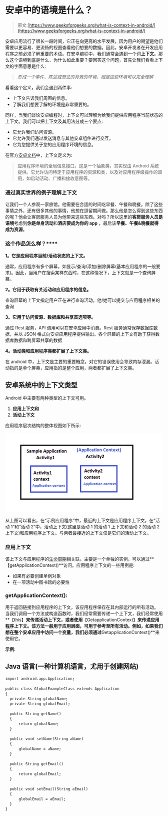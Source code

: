 # 安卓中的语境是什么？

> 原文:[https://www.geeksforgeeks.org/what-is-context-in-android/](https://www.geeksforgeeks.org/what-is-context-in-android/)

安卓应用流行了很长一段时间，它正在向更高的水平发展，因为用户的期望是他们需要以更容易、更流畅的视图查看他们想要的数据。因此，安卓开发者在开发应用程序之前必须了解重要的术语。在安卓编程中，我们通常会遇到一个词**上下文**。那么这个语境到底是什么，为什么如此重要？要回答这个问题，首先让我们看看上下文的字面意思是什么:

> *形成一个事件、陈述或想法的背景的环境，根据这些环境可以完全理解*

看看这个定义，我们会遇到两件事:

*   上下文告诉我们周围的信息。
*   了解我们想要了解的环境是非常重要的。

同样，当我们谈论安卓编程时，上下文可以理解为给我们提供应用程序当前状态的上下文。我们可以把上下文及其用法分成三个要点:

*   它允许我们访问资源。
*   它允许我们通过发送消息与其他安卓组件进行交互。
*   它为您提供关于您的应用程序环境的信息。

在官方[安卓文档](https://developer.android.com/reference/android/content/Context)中，上下文定义为:

> 应用程序环境的全局信息接口。这是一个抽象类，其实现由 Android 系统提供。它允许访问特定于应用程序的资源和类，以及对应用程序级操作的调用，如启动活动、广播和接收意图等。

### 通过真实世界的例子理解上下文

让我们一个人参观一家旅馆。他需要在合适的时间吃早餐、午餐和晚餐。除了这些事情之外，还有很多其他的事情，他想在逗留期间做。那么他是怎么得到这些东西的呢？他会让客房服务人员为他带来这些东西。对吗？所以这里的**客房服务人员是语境**考虑到**你是单身活动**和**酒店要成为你的 app** ，最后该**早餐、午餐&晚餐就得成为资源**。

### **这个作品怎么样**？****

**1。它是应用程序当前/活动状态的上下文。**

通常，应用程序有多个屏幕，如显示/查询/添加/删除屏幕(基本应用程序的一般要求)。因此，当用户在搜索某样东西时，在这种情况下，上下文就是一个查询屏幕。

**2。它用于获取有关活动和应用程序的信息。**

查询屏幕的上下文指定用户正在进行查询活动，他/她可以提交与应用程序相关的查询

**3。它用于访问资源、数据库和共享首选项等。**

通过 Rest 服务，API 调用可以在安卓应用中消费。Rest 服务通常保存数据库数据，并以 JSON 格式向安卓应用程序提供输出。各个屏幕的上下文有助于获得数据库数据和跨屏幕共享的数据

**4。活动类和应用程序类都扩展了上下文类。**

在 android 中，上下文是主要的重要概念，对它的错误使用会导致内存泄漏。活动指的是单个屏幕，应用指的是整个应用，两者都扩展了上下文类。

## 安卓系统中的上下文类型

Android 中主要有两种类型的上下文可用。

1.  **应用上下文和**
2.  **活动上下文**

应用程序层次结构的整体视图如下所示:

![app hierarchy](img/7629f6a80eab3b1e1021356bbf1aef26.png)

从上图可以看出，在“示例应用程序”中，最近的上下文是应用程序上下文。在“活动 1”和“活动 2”中，活动上下文(这里是活动 1 的活动 1 上下文和活动 2 的活动 2 上下文)和应用程序上下文。与两者最接近的上下文仅是它们的活动上下文。

### **应用上下文**

该上下文与应用程序的[生命周期](https://www.geeksforgeeks.org/activity-lifecycle-in-android-with-demo-app/)相关联。主要是一个单独的实例，可以通过**【getApplicationContext()**访问。应用程序上下文的一些用例是:

*   如果有必要创建单例对象
*   在一项活动中图书馆的必要性

### **getApplicationContext():**

用于返回链接到应用程序的上下文，该应用程序保存在其内部运行的所有活动。 当我们调用一个方法或构造函数时，我们经常需要传递一个上下文，我们经常使用**【this】**来传递活动上下文，或者使用**【GetapplicationContext】**来传递应用程序上下文。该方法一般用于应用层面，可用于参考至所有活动。例如，如果我们想在整个安卓应用中访问一个变量，我们必须通过**GetapplicationContext()**来使用它。

**示例:**

## Java 语言(一种计算机语言，尤用于创建网站)

```
import android.app.Application;

public class GlobalExampleClass extends Application
{
  private String globalName;
  private String globalEmail;

  public String getName() 
  {
      return globalName;
  }

  public void setName(String aName) 
  {
      globalName = aName;    
  }

  public String getEmail() 
  {
      return globalEmail;
  }

  public void setEmail(String aEmail) 
  {
      globalEmail = aEmail;
  }
}
```
